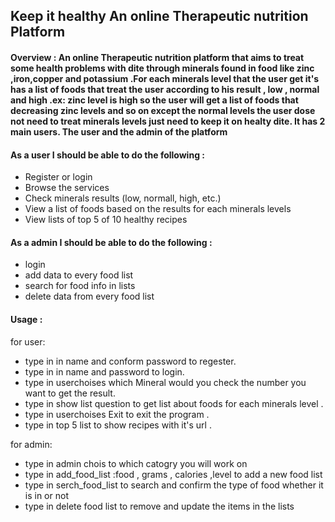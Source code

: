 
## Keep it healthy An online Therapeutic nutrition Platform

#### Overview : An online Therapeutic nutrition platform that aims to treat some health problems with dite through minerals found in food like zinc ,iron,copper and potassium .For each minerals level that the user get it's has a list of foods that treat the user according to his result , low , normal and high .ex: zinc level is high so the user will get a list of foods that decreasing zinc levels and so on except the normal levels the user dose not need to treat minerals levels just need to keep it on healty dite. It has 2 main users. The user and the admin of the platform

#### As a user I should be able to do the following :
- Register or login
- Browse the services
- Check minerals results (low, normall, high, etc.)
- View a list of foods based on the results for each minerals levels
- View lists of top 5 of 10 healthy recipes
#### As a admin I should be able to do the following :
- login
- add data to every food list
- search for food info in lists
- delete data from every food list



#### Usage : 
 for user:
 - type in in name and conform password to regester.
 - type in in name and password to login.
 - type in userchoises which Mineral would you check the number you want to get the result.
 - type in show list question to get list about foods for each minerals level .
 - type in userchoises Exit to exit the program . 
 - type in top 5 list to show recipes with it's url  .

for admin:
- type in admin chois to which catogry you will work on 
- type in add_food_list :food , grams , calories ,level to add a new food list
- type in serch_food_list to search and confirm the type of food whether it is in or not
- type in delete food list to remove and update the items in the lists 